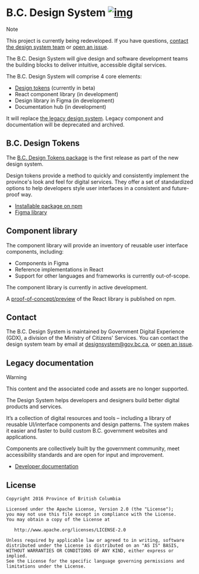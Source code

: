 # B.C. Design System [![img](https://img.shields.io/badge/Lifecycle-Maturing-007EC6)](https://github.com/bcgov/repomountie/blob/master/doc/lifecycle-badges.md)

> [!NOTE]
> This project is currently being redeveloped. If you have questions, [contact the design system team](#contact) or [open an issue](https://github.com/bcgov/design-system/issues).

The B.C. Design System will give design and software development teams the building blocks to deliver intuitive, accessible digital services. 

The B.C. Design System will comprise 4 core elements:

* [Design tokens](#bc-design-tokens) (currently in beta)
* React component library (in development)
* Design library in Figma (in development)
* Documentation hub (in development)

It will replace [the legacy design system](#legacy-documentation). Legacy component and documentation will be deprecated and archived.

## B.C. Design Tokens

The [B.C. Design Tokens package](https://github.com/bcgov/design-system/tree/docs/packages/design-tokens) is the first release as part of the new design system.

Design tokens provide a method to quickly and consistently implement the province's look and feel for digital services. They offer a set of standardized options to help developers style user interfaces in a consistent and future-proof way.

* [Installable package on npm](https://www.npmjs.com/package/@bcgov/design-tokens)
* [Figma library](https://www.figma.com/community/file/1326994583954765832)

## Component library

The component library will provide an inventory of reusable user interface components, including:

* Components in Figma
* Reference implementations in React
* Support for other languages and frameworks is currently out-of-scope.

The component library is currently in active development.

A [proof-of-concept/preview](https://www.npmjs.com/package/@bcgov/design-system-react-components) of the React library is published on npm.

## Contact

The B.C. Design System is maintained by Government Digital Experience (GDX), a division of the Ministry of Citizens' Services. You can contact the design system team by email at [designsystem@gov.bc.ca](mailto:designsystem@gov.bc.ca), or [open an issue](https://github.com/bcgov/design-system/issues/new/choose).

## Legacy documentation
> [!WARNING]
> This content and the associated code and assets are no longer supported.

The Design System helps developers and designers build better digital products and services.

It’s a collection of digital resources and tools – including a library of reusable UI/interface components and design patterns. The system makes it easier and faster to build custom B.C. government websites and applications.

Components are collectively built by the government community, meet accessibility standards and are open for input and improvement.

* [Developer documentation](https://developer.gov.bc.ca/Design-System/About-the-Design-System)

## License

    Copyright 2016 Province of British Columbia

    Licensed under the Apache License, Version 2.0 (the "License");
    you may not use this file except in compliance with the License.
    You may obtain a copy of the License at

       http://www.apache.org/licenses/LICENSE-2.0

    Unless required by applicable law or agreed to in writing, software
    distributed under the License is distributed on an "AS IS" BASIS,
    WITHOUT WARRANTIES OR CONDITIONS OF ANY KIND, either express or implied.
    See the License for the specific language governing permissions and
    limitations under the License.

